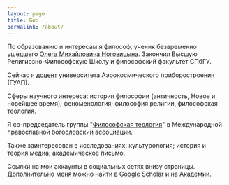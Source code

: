 ```yaml
---
layout: page
title: Био
permalink: /about/
---
```


По образованию и интересам я философ, ученик безвременно ушедшего [Олега Михайловича Ноговицына](https://ru.wikipedia.org/wiki/Ноговицын,_Олег_Михайлович). Закончил Высшую Религиозно-Философскую Школу и философский факультет СПбГУ. 

Сейчас я [доцент](https://pro.guap.ru/exters/profile/1813) университета Аэрокосмического приборостроения (ГУАП). 

Сферы научного интереса: история философии (античность, Новое и новейшее время); феноменология; философия религии, философская теология. 

Я со-председатель группы "[Философская теология](https://iota-web.org/philosophical-theology-group/)" в Международной православной богословский ассоциации.

Также заинтересован в исследованиях: культурология; история и теория медиа; академическое письмо. 

Ссылки на мои аккаунты в социальных сетях внизу страницы. Дополнительно меня можно найти в [Google Scholar](https://scholar.google.ru/citations?user=RbXQ62UAAAAJ&hl=ru) и на [Академии](https://suai.academia.edu/IgorZaitsev). 
